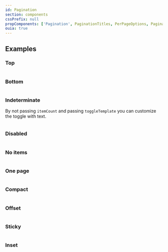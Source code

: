 ```yaml
---
id: Pagination
section: components
cssPrefix: null
propComponents: ['Pagination', PaginationTitles, PerPageOptions, PaginationToggleTemplateProps]
ouia: true
---
```


## Examples

### Top

```ts file="./PaginationTop.tsx"
```

### Bottom

```ts file="./PaginationBottom.tsx"
```

### Indeterminate

By not passing `itemCount` and passing `toggleTemplate` you can customize the toggle with text.

```ts file="./PaginationIndeterminate.tsx"
```

### Disabled

```ts file="./PaginationDisabled.tsx"
```

### No items

```ts file="./PaginationNoItems.tsx"
```

### One page

```ts file="./PaginationOnePage.tsx"
```

### Compact

```ts file="./PaginationCompact.tsx"
```

### Offset

```ts file="./PaginationOffset.tsx"
```

### Sticky

```ts isFullscreen file="./PaginationSticky.tsx"
```

### Inset

```ts file="./PaginationInset.tsx" isBeta
```